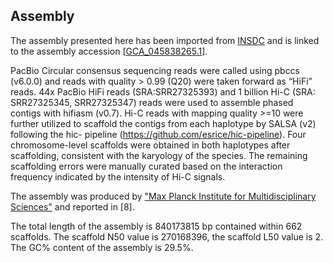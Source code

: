 **Assembly**
--------

The assembly presented here has been imported from [INSDC](http://www.insdc.org) and is linked to the assembly accession [[GCA\_045838265.1](http://www.ebi.ac.uk/ena/data/view/GCA_045838265.1)].

PacBio Circular consensus sequencing reads were called using pbccs (v6.0.0) and reads with
quality > 0.99 (Q20) were taken forward as “HiFi” reads. 44x PacBio HiFi reads
(SRA:SRR27325393) and 1 billion Hi-C (SRA: SRR27325345, SRR27325347) reads were used
to assemble phased contigs with hifiasm (v0.7). Hi-C reads with mapping quality >=10 were
further utilized to scaffold the contigs from each haplotype by SALSA (v2) following the hic-
pipeline (https://github.com/esrice/hic-pipeline). Four chromosome-level scaffolds were obtained
in both haplotypes after scaffolding, consistent with the karyology of the species. The remaining
scaffolding errors were manually curated based on the interaction frequency indicated by the
intensity of Hi-C signals.

The assembly was produced by ["Max Planck Institute for Multidisciplinary Sciences"](https://www.mpinat.mpg.de/rink)
and reported in [8].

The total length of the assembly is 840173815 bp contained within 662 scaffolds.
The scaffold N50 value is 270168396, the scaffold L50 value is 2.
The GC% content of the assembly is 29.5%.
